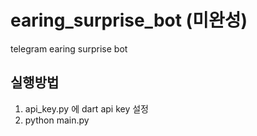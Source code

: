 # earing_surprise_bot (미완성)
telegram earing surprise bot 

## 실행방법
1. api_key.py 에 dart api key 설정
2. python main.py

